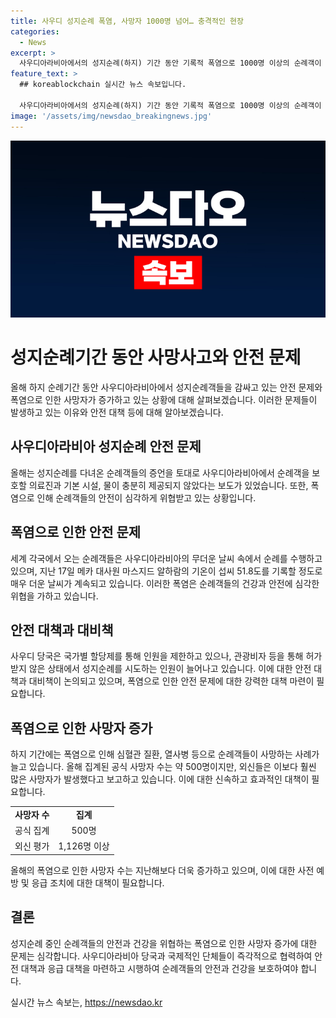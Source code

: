 ```yaml
---
title: 사우디 성지순례 폭염, 사망자 1000명 넘어… 충격적인 현장
categories:
  - News
excerpt: >
  사우디아라비아에서의 성지순례(하지) 기간 동안 기록적 폭염으로 1000명 이상의 순례객이 사망한 사고가 발생했다. CNN방송은 순례객 보호를 위한 의료진과 시설이 부족하다는 증언을 전했으며, 이에 대한 비판이 높아지고 있다. 순례객들은 매년 이슬람력 12월 7~12일에 메카와 메디나를 찾아 성지순례를 해야하는데, 사우디 당국은 국가별 할당제를 통해 제한하고 있으나 무허가로 순례하는 사례가 늘고 있다. 실제 사망자 수는 공식 발표된 500명을 상회하는 것으로 알려졌으며, AFP 통신은 1126명, WSJ은 1170명 이상으로 추산했다.
feature_text: >
  ## koreablockchain 실시간 뉴스 속보입니다.

  사우디아라비아에서의 성지순례(하지) 기간 동안 기록적 폭염으로 1000명 이상의 순례객이 사망한 사고가 발생했다. CNN방송은 순례객 보호를 위한 의료진과 시설이 부족하다는 증언을 전했으며, 이에 대한 비판이 높아지고 있다. 순례객들은 매년 이슬람력 12월 7~12일에 메카와 메디나를 찾아 성지순례를 해야하는데, 사우디 당국은 국가별 할당제를 통해 제한하고 있으나 무허가로 순례하는 사례가 늘고 있다. 실제 사망자 수는 공식 발표된 500명을 상회하는 것으로 알려졌으며, AFP 통신은 1126명, WSJ은 1170명 이상으로 추산했다.
image: '/assets/img/newsdao_breakingnews.jpg'
---
```


<p><img src="/assets/img/newsdao_breakingnews.jpg" alt="koreablockchain 속보" /></p>

<h1>성지순례기간 동안 사망사고와 안전 문제</h1>

<p data-ke-size="size16">올해 하지 순례기간 동안 사우디아라비아에서 성지순례객들을 감싸고 있는 안전 문제와 폭염으로 인한 사망자가 증가하고 있는 상황에 대해 살펴보겠습니다. 이러한 문제들이 발생하고 있는 이유와 안전 대책 등에 대해 알아보겠습니다.</p>

<h2 data-ke-size="size26">사우디아라비아 성지순례 안전 문제</h2>

<p data-ke-size="size16">올해는 성지순례를 다녀온 순례객들의 증언을 토대로 사우디아라비아에서 순례객을 보호할 의료진과 기본 시설, 물이 충분히 제공되지 않았다는 보도가 있었습니다. 또한, 폭염으로 인해 순례객들의 안전이 심각하게 위협받고 있는 상황입니다.</p>

<h2 data-ke-size="size26">폭염으로 인한 안전 문제</h2>

<p data-ke-size="size16">세계 각국에서 오는 순례객들은 사우디아라비아의 무더운 날씨 속에서 순례를 수행하고 있으며, 지난 17일 메카 대사원 마스지드 알하람의 기온이 섭씨 51.8도를 기록할 정도로 매우 더운 날씨가 계속되고 있습니다. 이러한 폭염은 순례객들의 건강과 안전에 심각한 위협을 가하고 있습니다.</p>

<h2 data-ke-size="size26">안전 대책과 대비책</h2>

<p data-ke-size="size16">사우디 당국은 국가별 할당제를 통해 인원을 제한하고 있으나, 관광비자 등을 통해 허가받지 않은 상태에서 성지순례를 시도하는 인원이 늘어나고 있습니다. 이에 대한 안전 대책과 대비책이 논의되고 있으며, 폭염으로 인한 안전 문제에 대한 강력한 대책 마련이 필요합니다.</p>

<h2 data-ke-size="size26">폭염으로 인한 사망자 증가</h2>

<p data-ke-size="size16">하지 기간에는 폭염으로 인해 심혈관 질환, 열사병 등으로 순례객들이 사망하는 사례가 늘고 있습니다. 올해 집계된 공식 사망자 수는 약 500명이지만, 외신들은 이보다 훨씬 많은 사망자가 발생했다고 보고하고 있습니다. 이에 대한 신속하고 효과적인 대책이 필요합니다.</p>

<table>
    <tr>
        <td style="text-align: center; height: 17px;"><b>사망자 수</b></td>
        <td style="text-align: center; height: 17px;"><b>집계</b></td>
    </tr>
    <tr>
        <td style="text-align: center; height: 17px;">공식 집계</td>
        <td style="text-align: center; height: 17px;">500명</td>
    </tr>
    <tr>
        <td style="text-align: center; height: 17px;">외신 평가</td>
        <td style="text-align: center; height: 17px;">1,126명 이상</td>
    </tr>
</table>

<p data-ke-size="size16">올해의 폭염으로 인한 사망자 수는 지난해보다 더욱 증가하고 있으며, 이에 대한 사전 예방 및 응급 조치에 대한 대책이 필요합니다.</p>

<h2 data-ke-size="size26">결론</h2>

<p data-ke-size="size16">성지순례 중인 순례객들의 안전과 건강을 위협하는 폭염으로 인한 사망자 증가에 대한 문제는 심각합니다. 사우디아라비아 당국과 국제적인 단체들이 즉각적으로 협력하여 안전 대책과 응급 대책을 마련하고 시행하여 순례객들의 안전과 건강을 보호하여야 합니다.</p>
실시간 뉴스 속보는, <a href="https://newsdao.kr" rel="dofollow">https://newsdao.kr</a>


